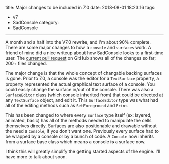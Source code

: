 title: Major changes to be included in 7.0
date: 2018-08-01 18:23:16
tags:
- v7
- SadConsole
category:
- SadConsole
---

A month and a half into the V7.0 rewrite, and I'm about 90% complete. There are some major changes to how a `console` and `surfaces` work. A friend of mine did a nice writeup about how SadConsole looks to a first-time user. The [current pull request](https://github.com/Thraka/SadConsole/pull/139) on GitHub shows all of the changes so far; 200+ files changed.

The major change is that the whole concept of changable backing surfaces is gone. Prior to 7.0, a console was the editor for a `TextSurface` property, a property represented the actual graphical text surface of a console. You could easily change the surface in/out of the console. There was also a `SurfaceEditor` class (which console inherited from) that could be directed at any `TextSurface` object, and edit it. This `SurfaceEditor` type was what had all of the editing methods such as `SetForeground` and `Print`.

This has been changed to where every `Surface` type itself (ex: layered, animated, basic) has all of the methods needed to manipulate the cells themselves directly. Surfaces are also positionable and drawable without the need a `Console`, if you don't want one. Previously every surface had to be wrapped by a console or by a bunch of code. A `Console` now inherits from a surface base class which means a console **is** a surface now.

I think this will greatly simplify the getting started aspects of the engine. I'll have more to talk about soon.